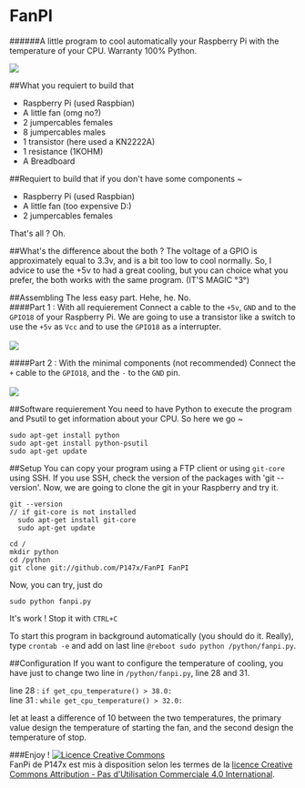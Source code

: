 # FanPI
######A little program to cool automatically your Raspberry Pi with the temperature of your CPU. Warranty 100% Python.

<img src="http://porostase.fr/upload/IMG_20150110_1828256.jpg">


##What you requiert to build that 
- Raspberry Pi (used Raspbian)
- A little fan (omg no?)
- 2 jumpercables females
- 8 jumpercables males
- 1 transistor (here used a KN2222A)
- 1 resistance (1KOHM)
- A Breadboard

##Requiert to build that if you don't have some components ~ 
- Raspberry Pi (used Raspbian)
- A little fan (too expensive D:)
- 2 jumpercables females

That's all ? Oh.

##What's the difference about the both ?
The voltage of a GPIO is approximately equal to 3.3v, and is a bit too low to cool normally. So, I advice to use the +5v to had a great cooling, but you can choice what you prefer, the both works with the same program. (IT'S MAGIC °3°)

##Assembling
The less easy part. Hehe, he. No. <br />
####Part 1 : With all requierement
Connect a cable to the `+5v`, `GND` and to the `GPIO18` of your Raspberry Pi. We are going to use a transistor like a switch to use the `+5v` as `Vcc` and to use the `GPIO18` as a interrupter.
<br /><br />
<img src="http://porostase.fr/upload/FanPi_bb.jpg">

####Part 2 : With the minimal components (not recommended)
Connect the `+` cable to the `GPIO18`, and the `-` to the `GND` pin.
<br /><br />
<img src="http://porostase.fr/upload/FanPi_bb4.jpg">

##Software requierement 
You need to have Python to execute the program and Psutil to get information about your CPU. So here we go ~

```
sudo apt-get install python
sudo apt-get install python-psutil
sudo apt-get update
```

##Setup
You can copy your program using a FTP client or using `git-core` using SSH. If you use SSH, check the version of the packages with 'git --version'. Now, we are going to clone the git in your Raspberry and try it. 
```
git --version
// if git-core is not installed
  sudo apt-get install git-core
  sudo apt-get update
  
cd /
mkdir python
cd /python
git clone git://github.com/P147x/FanPI FanPI
```

Now, you can try, just do 
```
sudo python fanpi.py 
```
It's work ! Stop it with `CTRL+C`

To start this program in background automatically (you should do it. Really), type `crontab -e` and add on last line `@reboot sudo python /python/fanpi.py`.

##Configuration 
If you want to configure the temperature of cooling, you have just to change two line in `/python/fanpi.py`, line 28 and 31.

line 28 : `if get_cpu_temperature() > 38.0:` <br />
line 31 : `while get_cpu_temperature() > 32.0:`

let at least a difference of 10 between the two temperatures, the primary value design the temperature of starting the fan, and the second design the temperature of stop. 

###Enjoy !
<a rel="license" href="http://creativecommons.org/licenses/by-nc/4.0/"><img alt="Licence Creative Commons" style="border-width:0" src="https://i.creativecommons.org/l/by-nc/4.0/88x31.png" /></a><br /><span xmlns:dct="http://purl.org/dc/terms/" property="dct:title">FanPi</span> de <span xmlns:cc="http://creativecommons.org/ns#" property="cc:attributionName">P147x</span> est mis à disposition selon les termes de la <a rel="license" href="http://creativecommons.org/licenses/by-nc/4.0/">licence Creative Commons Attribution - Pas d’Utilisation Commerciale 4.0 International</a>.
